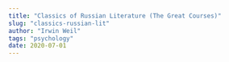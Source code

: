 ```yaml
---
title: "Classics of Russian Literature (The Great Courses)"
slug: "classics-russian-lit"
author: "Irwin Weil"
tags: "psychology"
date: 2020-07-01
---
```

